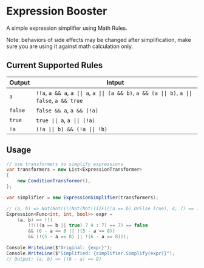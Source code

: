# Expression Booster
A simple expression simplifier using Math Rules.

Note: behaviors of side effects may be changed after simplification, make sure you are using it against math calculation only.

## Current Supported Rules
| Output | Intput |
| - | - |
| `a` | `!!a`, `a && a`, `a \|\| a`, `a \|\| (a && b)`, `a && (a \|\| b)`, `a \|\| false`, `a && true` |
| `false` | `false && a`, `a && (!a)` |
| `true` | `true \|\| a`, `a \|\| (!a)` |
| `!a` | `(!a \|\| b) && (!a \|\| !b)` |

## Usage
```csharp
// use transformers to simplify expressions
var transformers = new List<ExpressionTransformer>
{
    new ConditionTransformer(),
};

var simplifier = new ExpressionSimplifier(transformers);

// (a, b) => Not(Not((((Not(Not((IIF(((a == b) OrElse True), 4, 7) == 7))) == False) AndAlso (((6 - a) == 8) OrElse Not(((5 - a) == 8)))) AndAlso (Not(((5 - a) == 8)) OrElse Not(((6 - a) == 8))))))
Expression<Func<int, int, bool>> expr =
    (a, b) => !!(
        !!(((a == b || true) ? 4 : 7) == 7) == false
        && (6 - a == 8 || !(5 - a == 8))
        && (!(5 - a == 8) || !(6 - a == 8)));

Console.WriteLine($"Original: {expr}");
Console.WriteLine($"Simplified: {simplifier.Simplify(expr)}");
// Output: (a, b) => ((6 - a) == 8)
```